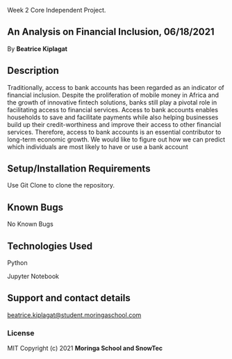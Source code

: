 Week 2 Core Independent Project.
## An Analysis on Financial Inclusion, 06/18/2021
By **Beatrice Kiplagat**
## Description
Traditionally, access to bank accounts has been regarded as an indicator of financial inclusion. Despite the proliferation of mobile money in Africa and the growth of innovative fintech solutions, banks still play a pivotal role in facilitating access to financial services. Access to bank accounts enables households to save and facilitate payments while also helping businesses build up their credit-worthiness and improve their access to other financial services. Therefore, access to bank accounts is an essential contributor to long-term economic growth.
We would like to figure out how we can predict which individuals are most likely to have or use a bank account
## Setup/Installation Requirements
Use Git Clone to clone the repository. 
## Known Bugs
No Known Bugs
## Technologies Used
Python

Jupyter Notebook 
## Support and contact details
beatrice.kiplagat@student.moringaschool.com
### License
MIT
Copyright (c) 2021 **Moringa School and SnowTec**
